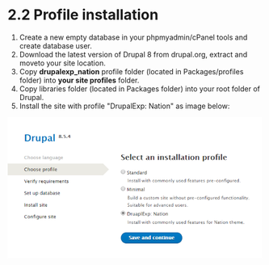 # 2.2 Profile installation

1. Create a new empty database in your phpmyadmin/cPanel tools and create database user.
2. Download the latest version of Drupal 8 from drupal.org, extract and moveto your site location.
3. Copy **drupalexp\_nation** profile folder \(located in Packages/profiles folder\) into **your site profiles** folder.
4. Copy libraries folder \(located in Packages folder\) into your root folder of Drupal.
5. Install the site with profile "DrupalExp: Nation" as image below:

![Nation Profile installation](../.gitbook/assets/nation-profile.png)

